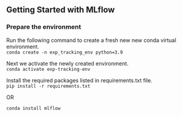 ## Getting Started with MLflow ##

### Prepare the environment ###
Run the following command to create a fresh new new conda virtual environment.  
```conda create -n exp_tracking_env python=3.9```
  
Next we activate the newly created environment.  
```conda activate exp-tracking-env```
  
Install the required packages listed in requirements.txt file.  
```pip install -r requirements.txt```

OR

```conda install mlflow```